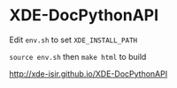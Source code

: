 XDE-DocPythonAPI
================

Edit `env.sh` to set `XDE_INSTALL_PATH`

`source env.sh` then
`make html` to build

http://xde-isir.github.io/XDE-DocPythonAPI
